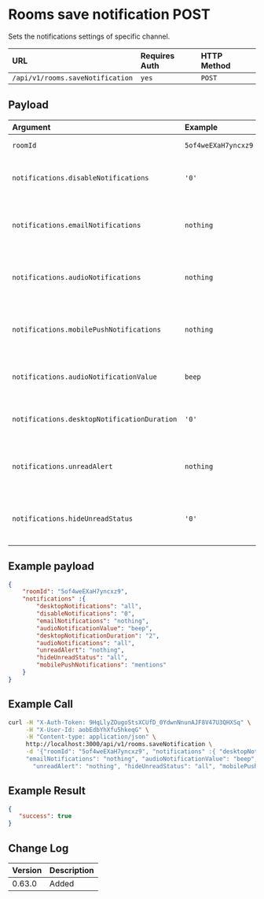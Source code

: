 # Rooms save notification POST

Sets the notifications settings of specific channel.

| URL | Requires Auth | HTTP Method |
| :--- | :--- | :--- |
| `/api/v1/rooms.saveNotification` | `yes` | `POST` |

## Payload

| Argument | Example | Required | Description |
| :--- | :--- | :--- | :--- |
| `roomId` | `5of4weEXaH7yncxz9` | Required | The channel's id |
| `notifications.disableNotifications` | `'0'` | Optional: '0' or '1' | The value to disable/enable channel's notifications. |
| `notifications.emailNotifications` | `nothing` | Optional: 'nothing', 'all', 'mentions', 'default' | The value for email notifications. |
| `notifications.audioNotifications` | `nothing` | Optional: 'nothing', 'all', 'mentions', 'default' | The value for audio notifications. |
| `notifications.mobilePushNotifications` | `nothing` | Optional: 'nothing', 'all', 'mentions', 'default' | The value for mobile push notifications. |
| `notifications.audioNotificationValue` | `beep` | Optional | The value for audio notification sound. |
| `notifications.desktopNotificationDuration` | `'0'` | Optional | The value for desktop notification duration. |
| `notifications.unreadAlert` | `nothing` | Optional: 'nothing', 'all', 'mentions', 'default' | The value for unread alerts notifications. |
| `notifications.hideUnreadStatus` | `'0'` | Optional: '0' or '1' | The value to disable/enable number of unread messages. |

## Example payload

```json
{
    "roomId": "5of4weEXaH7yncxz9",
    "notifications" :{
        "desktopNotifications": "all",
        "disableNotifications": "0",
        "emailNotifications": "nothing",
        "audioNotificationValue": "beep",
        "desktopNotificationDuration": "2",
        "audioNotifications": "all",
        "unreadAlert": "nothing",
        "hideUnreadStatus": "all",
        "mobilePushNotifications": "mentions"
    }
}
```

## Example Call

```bash
curl -H "X-Auth-Token: 9HqLlyZOugoStsXCUfD_0YdwnNnunAJF8V47U3QHXSq" \
     -H "X-User-Id: aobEdbYhXfu5hkeqG" \
     -H "Content-type: application/json" \
     http://localhost:3000/api/v1/rooms.saveNotification \
     -d '{"roomId": "5of4weEXaH7yncxz9", "notifications" :{ "desktopNotifications": "all", "disableNotifications": "0", \
     "emailNotifications": "nothing", "audioNotificationValue": "beep", "desktopNotificationDuration": "2", "audioNotifications": "all", \
       "unreadAlert": "nothing", "hideUnreadStatus": "all", "mobilePushNotifications": "mentions"} }'
```

## Example Result

```json
{
   "success": true
}
```

## Change Log

| Version | Description |
| :--- | :--- |
| 0.63.0 | Added |
